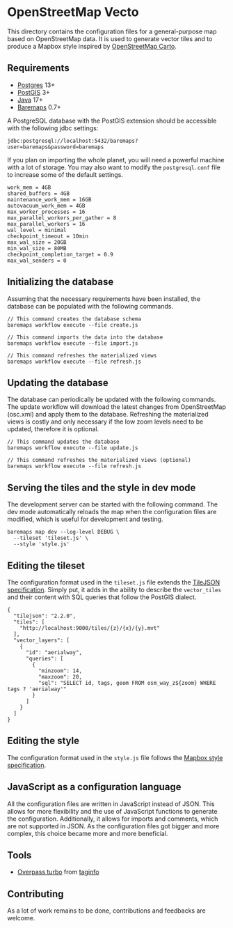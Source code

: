 <!--
Licensed to the Apache Software Foundation (ASF) under one or more
contributor license agreements.  See the NOTICE file distributed with
this work for additional information regarding copyright ownership.
The ASF licenses this file to you under the Apache License, Version 2.0
(the "License"); you may not use this file except in compliance with
the License.  You may obtain a copy of the License at

http://www.apache.org/licenses/LICENSE-2.0

Unless required by applicable law or agreed to in writing, software
distributed under the License is distributed on an "AS IS" BASIS,
WITHOUT WARRANTIES OR CONDITIONS OF ANY KIND, either express or implied.
See the License for the specific language governing permissions and
limitations under the License.
-->
# OpenStreetMap Vecto

This directory contains the configuration files for a general-purpose map based on OpenStreetMap data.
It is used to generate vector tiles and to produce a Mapbox style inspired by [OpenStreetMap Carto](https://github.com/gravitystorm/openstreetmap-carto).

## Requirements

* [Postgres](https://www.postgresql.org/) 13+
* [PostGIS](https://postgis.net/) 3+
* [Java](https://adoptium.net/) 17+
* [Baremaps](https://www.baremaps.com/) 0.7+

A PostgreSQL database with the PostGIS extension should be accessible with the following jdbc settings:

```
jdbc:postgresql://localhost:5432/baremaps?user=baremaps&password=baremaps
```

If you plan on importing the whole planet, you will need a powerful machine with a lot of storage. You may also want to modify the `postgresql.conf` file to increase some of the default settings.

```
work_mem = 4GB
shared_buffers = 4GB
maintenance_work_mem = 16GB
autovacuum_work_mem = 4GB
max_worker_processes = 16
max_parallel_workers_per_gather = 8
max_parallel_workers = 16
wal_level = minimal
checkpoint_timeout = 10min
max_wal_size = 20GB
min_wal_size = 80MB
checkpoint_completion_target = 0.9
max_wal_senders = 0
```

## Initializing the database

Assuming that the necessary requirements have been installed, the database can be populated with the following commands.

```
// This command creates the database schema
baremaps workflow execute --file create.js

// This command imports the data into the database
baremaps workflow execute --file import.js

// This command refreshes the materialized views
baremaps workflow execute --file refresh.js
```

## Updating the database

The database can periodically be updated with the following commands. 
The update workflow will download the latest changes from OpenStreetMap (osc.xml) and apply them to the database.
Refreshing the materialized views is costly and only necessary if the low zoom levels need to be updated, therefore it is optional.

```
// This command updates the database
baremaps workflow execute --file update.js

// This command refreshes the materialized views (optional)
baremaps workflow execute --file refresh.js
```

## Serving the tiles and the style in dev mode

The development server can be started with the following command.
The dev mode automatically reloads the map when the configuration files are modified, which is useful for development and testing.

```
baremaps map dev --log-level DEBUG \
  --tileset 'tileset.js' \
  --style 'style.js'
```

## Editing the tileset

The configuration format used in the `tileset.js` file extends the [TileJSON specification](https://github.com/mapbox/tilejson-spec/tree/master/2.2.0).
Simply put, it adds in the ability to describe the `vector_tiles` and their content with SQL queries that follow the PostGIS dialect.

```
{
  "tilejson": "2.2.0",
  "tiles": [
    "http://localhost:9000/tiles/{z}/{x}/{y}.mvt"
  ],
  "vector_layers": [
    {
      "id": "aerialway",
      "queries": [
        {
          "minzoom": 14,
          "maxzoom": 20,
          "sql": "SELECT id, tags, geom FROM osm_way_z${zoom} WHERE tags ? 'aerialway'"
        }
      ]
    }
  ]
}
```

## Editing the style

The configuration format used in the `style.js` file follows the [Mapbox style specification](https://github.com/mapbox/mapbox-gl-js).

## JavaScript as a configuration language

All the configuration files are written in JavaScript instead of JSON.
This allows for more flexibility and the use of JavaScript functions to generate the configuration.
Additionally, it allows for imports and comments, which are not supported in JSON.
As the configuration files got bigger and more complex, this choice became more and more beneficial.

## Tools

* [Overpass turbo](https://overpass-turbo.eu/) from [taginfo](https://taginfo.openstreetmap.org/)

## Contributing

As a lot of work remains to be done, contributions and feedbacks are welcome.

